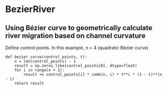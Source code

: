 # BezierRiver
## Using Bézier curve to geometrically calculate river migration based on channel curvature 

Define control points. In this example, n = 4 (quadratic Bézier curve)

```
def bezier_curve(control_points, t):
    n = len(control_points) - 1
    result = np.zeros_like(control_points[0], dtype=float)
    for i in range(n + 1):
        result += control_points[i] * comb(n, i) * t**i * (1 - t)**(n - i)
    return result
```
